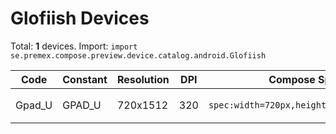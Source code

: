 # Glofiish Devices

Total: **1** devices. Import: `import se.premex.compose.preview.device.catalog.android.Glofiish`

| Code | Constant | Resolution | DPI | Compose Spec | Preview Usage |
|------|----------|------------|-----|-------------|---------------|
| Gpad_U | GPAD_U | 720x1512 | 320 | `spec:width=720px,height=1512px,dpi=320` | `@Preview(device = Glofiish.GPAD_U)` |

<!-- Generated automatically. Do not edit manually. -->
